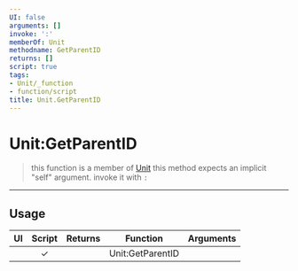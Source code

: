 ```yaml
---
UI: false
arguments: []
invoke: ':'
memberOf: Unit
methodname: GetParentID
returns: []
script: true
tags:
- Unit/_function
- function/script
title: Unit.GetParentID
---
```

# Unit:GetParentID
> this function is a member of [Unit](civ-6/lua/Unit.md)
> this method expects an implicit "self" argument. invoke it with `:`
-----
## Usage
|  UI | Script | Returns | Function | Arguments |
|:---:|:------:|-------:|:--------:|:---------|
| |✓||Unit:GetParentID||
